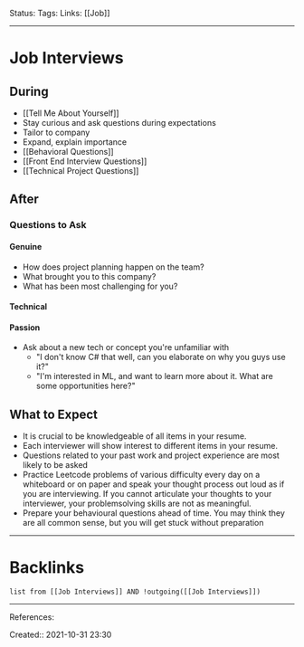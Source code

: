 Status: 
Tags: 
Links: [[Job]]
___
# Job Interviews

## During
- [[Tell Me About Yourself]]
- Stay curious and ask questions during expectations
- Tailor to company
- Expand, explain importance
- [[Behavioral Questions]]
- [[Front End Interview Questions]]
- [[Technical Project Questions]]
## After
### Questions to Ask
#### Genuine
- How does project planning happen on the team?
- What brought you to this company?
- What has been most challenging for you?
#### Technical
#### Passion
- Ask about a new tech or concept you're unfamiliar with
	- "I don't know C# that well, can you elaborate on why you guys use it?"
	- "I'm interested in ML, and want to learn more about it. What are some opportunities here?"
## What to Expect
- It is crucial to be knowledgeable of all items in your resume. 
- Each interviewer will show interest to different items in your resume. 
- Questions related to your past work and project experience are most likely to be asked
- Practice Leetcode problems of various difficulty every day on a whiteboard or on paper and speak your thought process out loud as if you are interviewing. If you cannot articulate your thoughts to your interviewer, your problemsolving skills are not as meaningful.
- Prepare your behavioural questions ahead of time. You may think they are all common sense, but you will get stuck without preparation

___
# Backlinks
```dataview
list from [[Job Interviews]] AND !outgoing([[Job Interviews]])
```
___
References:

Created:: 2021-10-31 23:30
